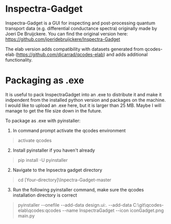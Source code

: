 # Inspectra-Gadget
Inspectra-Gadget is a GUI for inspecting and post-processing quantum transport data (e.g. differential conductance spectra) originally made by Joeri De Bruijckere. You can find the original version here: https://github.com/joeridebruijckere/Inspectra-Gadget

The elab version adds compatibility with datasets generated from qcodes-elab (https://github.com/djcarrad/qcodes-elab) and adds additional functionality.


# Packaging as .exe
It is useful to pack InspectraGadget into an .exe to distribute it and make it indpendent from the installed python version and packages on the machine. I would like to upload an .exe here, but it is larger than 25 MB. Maybe I will manage to get the file size down in the future.

To package as .exe with pyinstaller:

1. In command prompt activate the qcodes environment
> activate qcodes

2. Install pyinstaller if you haven't already
> pip install -U pyinstaller

2. Navigate to the Inpsectra gadget directory
> cd [Your-directory]\Inpectra-Gadget-master

3. Run the following pyinstaller command, make sure the qcodes installation directory is correct
>pyinstaller --onefile --add-data design.ui:. --add-data C:\git\qcodes-elab\qcodes:qcodes --name InspectraGadget --icon iconGadget.png main.py

